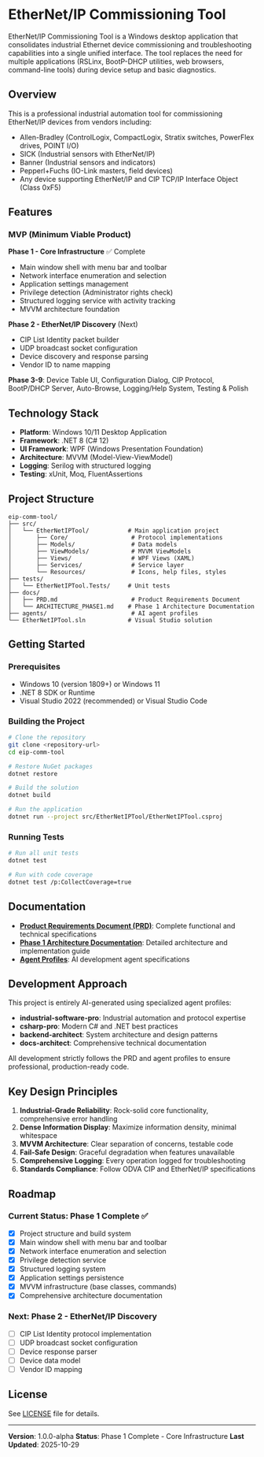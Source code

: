 # EtherNet/IP Commissioning Tool

EtherNet/IP Commissioning Tool is a Windows desktop application that consolidates industrial Ethernet device commissioning and troubleshooting capabilities into a single unified interface. The tool replaces the need for multiple applications (RSLinx, BootP-DHCP utilities, web browsers, command-line tools) during device setup and basic diagnostics.

## Overview

This is a professional industrial automation tool for commissioning EtherNet/IP devices from vendors including:
- Allen-Bradley (ControlLogix, CompactLogix, Stratix switches, PowerFlex drives, POINT I/O)
- SICK (Industrial sensors with EtherNet/IP)
- Banner (Industrial sensors and indicators)
- Pepperl+Fuchs (IO-Link masters, field devices)
- Any device supporting EtherNet/IP and CIP TCP/IP Interface Object (Class 0xF5)

## Features

### MVP (Minimum Viable Product)

**Phase 1 - Core Infrastructure** ✅ Complete
- Main window shell with menu bar and toolbar
- Network interface enumeration and selection
- Application settings management
- Privilege detection (Administrator rights check)
- Structured logging service with activity tracking
- MVVM architecture foundation

**Phase 2 - EtherNet/IP Discovery** (Next)
- CIP List Identity packet builder
- UDP broadcast socket configuration
- Device discovery and response parsing
- Vendor ID to name mapping

**Phase 3-9**: Device Table UI, Configuration Dialog, CIP Protocol, BootP/DHCP Server, Auto-Browse, Logging/Help System, Testing & Polish

## Technology Stack

- **Platform**: Windows 10/11 Desktop Application
- **Framework**: .NET 8 (C# 12)
- **UI Framework**: WPF (Windows Presentation Foundation)
- **Architecture**: MVVM (Model-View-ViewModel)
- **Logging**: Serilog with structured logging
- **Testing**: xUnit, Moq, FluentAssertions

## Project Structure

```
eip-comm-tool/
├── src/
│   └── EtherNetIPTool/           # Main application project
│       ├── Core/                  # Protocol implementations
│       ├── Models/                # Data models
│       ├── ViewModels/            # MVVM ViewModels
│       ├── Views/                 # WPF Views (XAML)
│       ├── Services/              # Service layer
│       └── Resources/             # Icons, help files, styles
├── tests/
│   └── EtherNetIPTool.Tests/     # Unit tests
├── docs/
│   ├── PRD.md                     # Product Requirements Document
│   └── ARCHITECTURE_PHASE1.md    # Phase 1 Architecture Documentation
├── agents/                        # AI agent profiles
└── EtherNetIPTool.sln            # Visual Studio solution
```

## Getting Started

### Prerequisites

- Windows 10 (version 1809+) or Windows 11
- .NET 8 SDK or Runtime
- Visual Studio 2022 (recommended) or Visual Studio Code

### Building the Project

```bash
# Clone the repository
git clone <repository-url>
cd eip-comm-tool

# Restore NuGet packages
dotnet restore

# Build the solution
dotnet build

# Run the application
dotnet run --project src/EtherNetIPTool/EtherNetIPTool.csproj
```

### Running Tests

```bash
# Run all unit tests
dotnet test

# Run with code coverage
dotnet test /p:CollectCoverage=true
```

## Documentation

- **[Product Requirements Document (PRD)](docs/PRD.md)**: Complete functional and technical specifications
- **[Phase 1 Architecture Documentation](docs/ARCHITECTURE_PHASE1.md)**: Detailed architecture and implementation guide
- **[Agent Profiles](agents/)**: AI development agent specifications

## Development Approach

This project is entirely AI-generated using specialized agent profiles:

- **industrial-software-pro**: Industrial automation and protocol expertise
- **csharp-pro**: Modern C# and .NET best practices
- **backend-architect**: System architecture and design patterns
- **docs-architect**: Comprehensive technical documentation

All development strictly follows the PRD and agent profiles to ensure professional, production-ready code.

## Key Design Principles

1. **Industrial-Grade Reliability**: Rock-solid core functionality, comprehensive error handling
2. **Dense Information Display**: Maximize information density, minimal whitespace
3. **MVVM Architecture**: Clear separation of concerns, testable code
4. **Fail-Safe Design**: Graceful degradation when features unavailable
5. **Comprehensive Logging**: Every operation logged for troubleshooting
6. **Standards Compliance**: Follow ODVA CIP and EtherNet/IP specifications

## Roadmap

### Current Status: Phase 1 Complete ✅

- [x] Project structure and build system
- [x] Main window shell with menu bar and toolbar
- [x] Network interface enumeration and selection
- [x] Privilege detection service
- [x] Structured logging system
- [x] Application settings persistence
- [x] MVVM infrastructure (base classes, commands)
- [x] Comprehensive architecture documentation

### Next: Phase 2 - EtherNet/IP Discovery

- [ ] CIP List Identity protocol implementation
- [ ] UDP broadcast socket configuration
- [ ] Device response parser
- [ ] Device data model
- [ ] Vendor ID mapping

## License

See [LICENSE](LICENSE) file for details.

---

**Version**: 1.0.0-alpha
**Status**: Phase 1 Complete - Core Infrastructure
**Last Updated**: 2025-10-29
